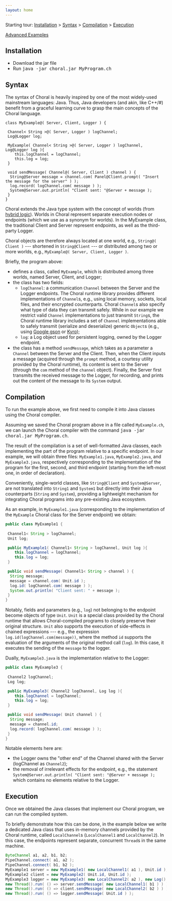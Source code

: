 ```yaml
---
layout: home
---
```


Starting tour: [Installation](#installation) > [Syntax](#syntax) > [Compilation](#compilation) > [Execution](#execution)

[Advanced Examples](#advanced_examples)

## Installation

- Download the jar file
- Run <kbd>java -jar choral.jar MyProgram.ch</kbd>

## Syntax 

The syntax of Choral is heavily inspired by one of the most widely-used mainstream languages: Java. Thus, Java developers (and akin, like C++/#) benefit from a graceful learning curve to grasp the main concepts of the Choral language. 

```choral
class MyExample@( Server, Client, Logger ) {
 
 Channel< String >@( Server, Logger ) logChannel;
 Log@Logger log;

 MyExample( Channel< String >@( Server, Logger ) logChannel, Log@Logger log ){
    this.logChannel = logChannel;
    this.log = log;
 }

 void sendMessage( Channel@( Server, Client ) channel ) {
  String@Server message = channel.com( Panel@Client.prompt( "Insert the message for the server" ) );
  log.record( logChannel.com( message ) );
  System@Server.out.println( "Client sent: "@Server + message );
 }
}
```

Choral extends the Java type system with the concept of worlds (from [hybrid logic](https://en.wikipedia.org/wiki/Hybrid_logic)). Worlds in Choral represent separate execution nodes or endpoints (which we use as a synonym for worlds). In the MyExample class, the traditional Client and Server represent endpoints, as well as the third-party Logger.

Choral objects are therefore always located at one world, e.g., `String@( Client )` --- shortened in `String@Client` --- or distributed among two or more worlds, e.g., `MyExample@( Server, Client, Logger )`.

Briefly, the program above:

- defines a class, called `MyExample`, which is distributed among three worlds, named Server, Client, and Logger;
- the class has two fields:
   - `logChannel`: a communication `Channel` between the Server and the Logger endpoints. The Choral runtime library provides different implementations of `Channel`s, e.g., using local memory, sockets, local files, and their encrypted counterparts. Choral `Channel`s also specify what type of data they can transmit safely. While in our example we restrict valid `Channel` implementations to just transmit `String`s, the Choral runtime library includes a set of `Channel` implementations able to safely transmit (serialize and deserialize) generic `Object`s (e.g., using [Google gson](https://github.com/google/gson) or [Kyro](https://github.com/EsotericSoftware/kryo));
   - `log`: a Log object used for persistent logging, owned by the Logger endpoint.
- the class has a method `sendMessage`, which takes as a parameter a `Channel` between the Server and the Client. Then, when the Client inputs a message (acquired through the `prompt` method, a courtesy utility provided by the Choral runtime), its content is sent to the Server (through the `com` method of the `channel` object). Finally, the Server first transmits the received message to the Logger, for recording, and prints out the content of the message to its `System` output.

## Compilation

To run the example above, we first need to compile it into Java classes using the Choral compiler.

Assuming we saved the Choral program above in a file called `MyExample.ch`, we can launch the Choral compiler with the command <kbd>java -jar choral.jar MyProgram.ch</kbd>.

The result of the compilation is a set of well-formatted Java classes, each implementing the part of the program relative to a specific endpoint. In our example, we will obtain three files: `MyExample1.java`, `MyExample2.java`, and `MyExample3.java`, respectively corresponding to the implementation of the program for the first, second, and third endpoint (starting from the left-most one, in order of declaration).

Conveniently, single-world classes, like `String@Client` and `System@Server`, are not translated into `String1` and `System1` but directly into their Java counterparts (`String` and `System`), providing a lightweight mechanism for integrating Choral programs into any pre-existing Java ecosystem.

As an example, in `MyExample1.java` (corresponding to the implementation of the `MyExample` Choral class for the Server endpoint) we obtain:

```java
public class MyExample1 {
 
 Channel1< String > logChannel;
 Unit log;

 public MyExample1( Channel1< String > logChannel, Unit log ){
    this.logChannel = logChannel;
    this.log = log;
 }

 public void sendMessage( Channel1< String > channel ) {
  String message;
  message = channel.com( Unit.id );
  log.id( logChannel.com( message ) );
  System.out.println( "Client sent: " + message );
 }
}
```

Notably, fields and parameters (e.g., `log`) not belonging to the endpoint become objects of type `Unit`. `Unit` is a special class provided by the Choral runtime that allows Choral-compiled programs to closely preserve their original structure. `Unit` also supports the execution of side-effects in chained expressions --- e.g., the expression `log.id(logChannel.com(message))`, where the method `id` supports the evaluation of the arguments of the original method call (`log`). In this case, it executes the sending of the `message` to the logger.

Dually, `MyExample3.java` is the implementation relative to the Logger: 

```java
public class MyExample3 {
 
 Channel2 logChannel;
 Log log;

 public MyExample3( Channel2 logChannel, Log log ){
    this.logChannel = logChannel;
    this.log = log;
 }

 public void sendMessage( Unit channel ) {
  String message;
  message = channel.id;
  log.record( logChannel.com( message ) );
 }
}
```

Notable elements here are:

- the Logger owns the "other end" of the Channel shared with the Server (logChannel as `Channel2`);
- the removal of irrelevant effects for the endpoint, e.g., 
  the statement `System@Server.out.println( "Client sent: "@Server + message );` which contains no elements relative to the Logger.

## Execution

Once we obtained the Java classes that implement our Choral program, we can run the compiled system.

To briefly demonstrate how this can be done, in the example below we write a dedicated Java class that uses in-memory channels provided by the Choral runtime, called `LocalChannel`s (`LocalChannel1` and `LocalChannel2`). In this case, the endpoints represent separate, concurrent `Thread`s in the same machine.

```java
ByteChannel a1, a2, b1, b2;
PipeChannel.connect( a1, a2 );
PipeChannel.connect( b1, b2 );
MyExample1 server = new MyExample1( new LocalChannel1( a1 ), Unit.id );
MyExample2 client = new MyExample2( Unit.id, Unit.id );
MyExample3 logger = new MyExample3( new LocalChannel2( a2 ), new Log() );
new Thread().run( () => server.sendMessage( new LocalChannel1( b1 ) ) );
new Thread().run( () => client.sendMessage( new LocalChannel2( b2 ) ) );
new Thread().run( () => logger.sendMessage( Unit.id ) );
```